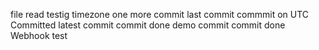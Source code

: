 file read
testig timezone
one more commit
last commit
commmit on UTC
Committed
latest commit
commit done
demo commit
commit done
Webhook test
